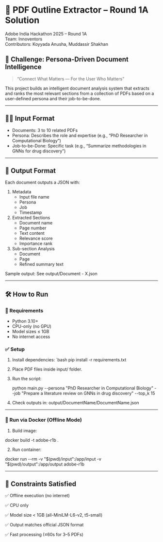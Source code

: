 # 🧠 PDF Outline Extractor – Round 1A Solution
Adobe India Hackathon 2025 – Round 1A  
Team: Innoventors  
Contributors: Koyyada Anusha, Muddassir Shakhan

## 🚀 Challenge: Persona-Driven Document Intelligence

> “Connect What Matters — For the User Who Matters”

This project builds an intelligent document analysis system that extracts and ranks the most relevant sections from a collection of PDFs based on a user-defined persona and their job-to-be-done.

---

## 🧑‍💼 Input Format

- Documents: 3 to 10 related PDFs
- Persona: Describes the role and expertise (e.g., “PhD Researcher in Computational Biology”)
- Job-to-be-Done: Specific task (e.g., “Summarize methodologies in GNNs for drug discovery”)

---

## 🧠 Output Format

Each document outputs a JSON with:
1. Metadata
   - Input file name
   - Persona
   - Job
   - Timestamp
2. Extracted Sections
   - Document name
   - Page number
   - Text content
   - Relevance score
   - Importance rank
3. Sub-section Analysis
   - Document
   - Page
   - Refined summary text

Sample output: See output/Document - X.json

---

## 🛠️ How to Run

### 🧪 Requirements
- Python 3.10+
- CPU-only (no GPU)
- Model sizes ≤ 1GB
- No internet access

### ✅ Setup

1. Install dependencies:
   `bash
   pip install -r requirements.txt
   
3. Place PDF files inside input/ folder.

4. Run the script:

   python main.py --persona "PhD Researcher in Computational Biology" --job "Prepare a literature review on GNNs in drug discovery" --top_k 15

4. Check outputs in: output/DocumentName/DocumentName.json

---

### 🐳 Run via Docker (Offline Mode)

1. Build image:

docker build -t adobe-r1b .

2. Run container:

docker run --rm -v "$(pwd)/input":/app/input -v "$(pwd)/output":/app/output adobe-r1b

---

## 📌 Constraints Satisfied

✅ Offline execution (no internet)

✅ CPU only

✅ Model size < 1GB (all-MiniLM-L6-v2, t5-small)

✅ Output matches official JSON format

✅ Fast processing (≤60s for 3–5 PDFs)
